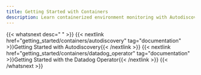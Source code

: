 ```yaml
---
title: Getting Started with Containers
description: Learn containerized environment monitoring with Autodiscovery and the Datadog Operator for comprehensive container management.
---
```


{{< whatsnext desc=" " >}}
    {{< nextlink href="getting_started/containers/autodiscovery" tag="documentation" >}}Getting Started with Autodiscovery{{< /nextlink >}}
    {{< nextlink href="getting_started/containers/datadog_operator" tag="documentation" >}}Getting Started with the Datadog Operator{{< /nextlink >}}
{{< /whatsnext >}}